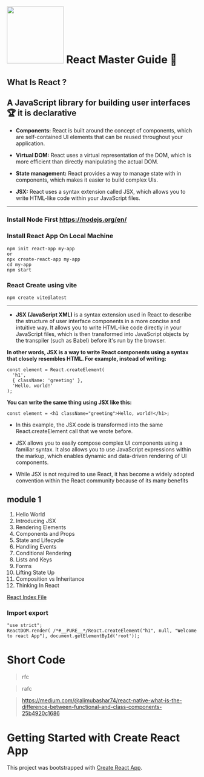 # <img src="https://upload.wikimedia.org/wikipedia/commons/thumb/a/a7/React-icon.svg/2300px-React-icon.svg.png" width="150"> React Master Guide 🥇 

## What Is React ?

## A JavaScript library for building user interfaces &#127942; it is declarative 

- **Components:** React is built around the concept of components, which are self-contained UI elements that can be reused throughout your application.

- **Virtual DOM:** React uses a virtual representation of the DOM, which is more efficient than directly manipulating the actual DOM.

- **State management:** React provides a way to manage state with in components, which makes it easier to build complex UIs.

- **JSX:** React uses a syntax extension called JSX, which allows you to write HTML-like code within your JavaScript files.

<hr>


### Install Node First https://nodejs.org/en/

### Install React App On Local Machine 

```
npm init react-app my-app
or 
npx create-react-app my-app
cd my-app
npm start
```

### React Create using vite

```
npm create vite@latest
```
<hr>



- **JSX (JavaScript XML)** is a syntax extension used in React to describe the structure of user interface components in a more concise and intuitive way. It allows you to write HTML-like code directly in your JavaScript files, which is then transformed into JavaScript objects by the transpiler (such as Babel) before it's run by the browser.

**In other words, JSX is a way to write React components using a syntax that closely resembles HTML. For example, instead of writing:**



```
const element = React.createElement(
  'h1',
  { className: 'greeting' },
  'Hello, world!'
);
```
**You can write the same thing using JSX like this:**

```
const element = <h1 className="greeting">Hello, world!</h1>;
```

- In this example, the JSX code is transformed into the same React.createElement call that we wrote before.

- JSX allows you to easily compose complex UI components using a familiar syntax. It also allows you to use JavaScript expressions within the markup, which enables dynamic and data-driven rendering of UI components.

- While JSX is not required to use React, it has become a widely adopted convention within the React community because of its many benefits






## module 1

1. Hello World
2. Introducing JSX
3. Rendering Elements
4. Components and Props
5. State and Lifecycle
6. Handling Events
7. Conditional Rendering
8. Lists and Keys
9. Forms
10. Lifting State Up
11. Composition vs Inheritance
12. Thinking In React

<a href="root.js">React Index File</a>

### Import export
```
"use strict";
ReactDOM.render( /*#__PURE__*/React.createElement("h1", null, "Welcome to react App"), document.getElementById('root'));
```

# Short Code

> rfc

> rafc



> https://medium.com/@alimubashar74/react-native-what-is-the-difference-between-functional-and-class-components-25b4920c1686





# Getting Started with Create React App

This project was bootstrapped with [Create React App](https://github.com/facebook/create-react-app).

